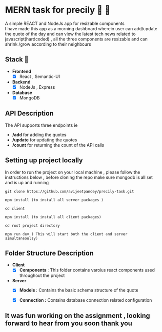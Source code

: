 # MERN task for precily :tada: :rocket:

A simple REACT and NodeJs app for resizable components<br/>
I have made this app as a morning dashboard wherein user can add/update the quote of the day and can view the latest tech news related to javascript(hardcoded) ,
all the three components are resizable and can shrink /grow according to their neighbours

## Stack :muscle:

- **Frontend**
  - [x] React , Semantic-UI
- **Backend**
  - [x] NodeJs , Express
- **Database**
  - [x] MongoDB

## API Description

The API supports three endpoints ie

- **/add** for adding the quotes
- **/update** for updating the quotes
- **/count** for returning the count of the API calls

## Setting up project locally

In order to run the project on your local machine , please follow the instructions below , before cloning the repo make sure mongodb is all set and is up and running

```
git clone https://github.com/avijeetpandey/precily-task.git

npm install (to install all server packages )

cd client

npm install (to install all client packages)

cd root project directory

npm run dev ( This will start both the client and server simultaneoulsy)
```

## Folder Structure Description

- **Client**
  - [x] **Components :** This folder contains varoius react components used throughout the project
- **Server**
  - [x] **Models :** Contains the basic schema structure of the quote
  - [x] **Connection :** Contains database connection related configuration


## It was fun working on the assignment , looking forward to hear from you soon thank you
